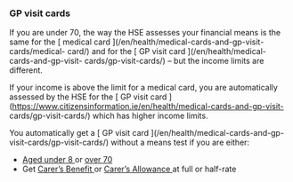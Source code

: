 ###  **GP visit cards**

If you are under 70, the way the HSE assesses your financial means is the same
for the [ medical card ](/en/health/medical-cards-and-gp-visit-cards/medical-
card/) and for the [ GP visit card ](/en/health/medical-cards-and-gp-visit-
cards/gp-visit-cards/) – but the income limits are different.

If your income is above the limit for a medical card, you are automatically
assessed by the HSE for the [ GP visit card
](https://www.citizensinformation.ie/en/health/medical-cards-and-gp-visit-
cards/gp-visit-cards/) which has higher income limits.

You automatically get a [ GP visit card ](/en/health/medical-cards-and-gp-
visit-cards/gp-visit-cards/) without a means test if you are either:

  * [ Aged under 8 ](/en/health/medical-cards-and-gp-visit-cards/gp-visit-cards-for-under-8s/) or [ over 70 ](/en/health/medical-cards-and-gp-visit-cards/medical-card-means-test-over-70s/)
  * Get [ Carer’s Benefit ](https://www.citizensinformation.ie/en/social-welfare/social-welfare-payments/carers/carers-benefit/) or [ Carer’s Allowance ](https://www.citizensinformation.ie/en/social-welfare/social-welfare-payments/carers/carers-allowance/) at full or half-rate 
